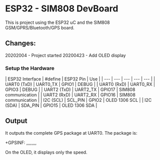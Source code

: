 # ESP32 - SIM808 DevBoard
This is project using the ESP32 uC and the SIM808 GSM/GPRS/Bluetooth/GPS board.

## Changes:

20202004 - Project started
20200423 - Add OLED display

### Setup the Hardware

  | ESP32 Interface | #define | ESP32 Pin | Use |
  | --- | --- | --- | --- | --- |
  | UART0 (TxD) | UART0_TX | GPIO1 | DEBUG |
  | UART0 (RxD) | UART0_RX | GPIO3 | DEBUG |
  | UART2 (TxD) | UART2_TX | GPIO17 | SIM808 communication |
  | UART2 (RxD) | UART2_RX | GPIO16 | SIM808 communication |
  | I2C (SCL) | SCL_PIN | GPIO2 | OLED 1306 SCL |
  | I2C (SDA) | SDA_PIN | GPIO15 | OLED 1306 SDA |
  
## Output

It outputs the complete GPS package at UART0. The package is:

+GPSINF: <mode>,<longitude>,<latitude>,<altitude>,<UTC time>,<TTFF>,<num>,<speed>,<course>

On the OLED, it displays only the speed.
